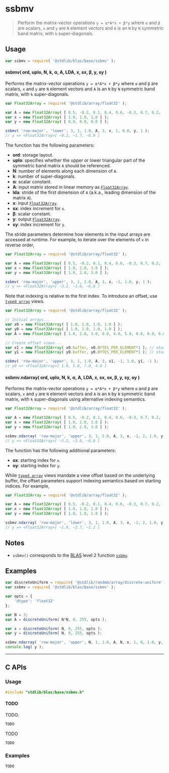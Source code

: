 <!--

@license Apache-2.0

Copyright (c) 2024 The Stdlib Authors.

Licensed under the Apache License, Version 2.0 (the "License");
you may not use this file except in compliance with the License.
You may obtain a copy of the License at

   http://www.apache.org/licenses/LICENSE-2.0

Unless required by applicable law or agreed to in writing, software
distributed under the License is distributed on an "AS IS" BASIS,
WITHOUT WARRANTIES OR CONDITIONS OF ANY KIND, either express or implied.
See the License for the specific language governing permissions and
limitations under the License.

-->

# ssbmv

> Perform the matrix-vector operations `y = α*A*x + β*y` where `α` and `β` are scalars, `x` and `y` are `N` element vectors and `A` is an `N` by `N` symmetric band matrix, with `k` super-diagonals.

<section class = "usage">

## Usage

```javascript
var ssbmv = require( '@stdlib/blas/base/ssbmv' );
```

#### ssbmv( ord, uplo, N, k, α, A, LDA, x, sx, β, y, sy )

Performs the matrix-vector operations `y = α*A*x + β*y` where `α` and `β` are scalars, `x` and `y` are `N` element vectors and `A` is an `N` by `N` symmetric band matrix, with `k` super-diagonals.

```javascript
var Float32Array = require( '@stdlib/array/float32' );

var A = new Float32Array( [ 0.5, -0.2, 0.1, 0.4, 0.6, -0.3, 0.7, 0.2, -0.8 ] );
var x = new Float32Array( [ 1.0, 1.0, 1.0 ] );
var y = new Float32Array( [ 0.0, 0.0, 0.0 ] );

ssbmv( 'row-major', 'lower', 3, 1, 1.0, A, 3, x, 1, 0.0, y, 1 );
// y => <Float32Array>[ ~0.2, ~1.7, ~0.9 ]
```

The function has the following parameters:

-   **ord**: storage layout.
-   **uplo**: specifies whether the upper or lower triangular part of the symmetric band matrix `A` should be referenced.
-   **N**: number of elements along each dimension of `A`.
-   **k**: number of super-diagonals.
-   **α**: scalar constant.
-   **A**: input matrix stored in linear memory as [`Float32Array`][mdn-float32array].
-   **lda**: stride of the first dimension of `A` (a.k.a., leading dimension of the matrix `A`).
-   **x**: input [`Float32Array`][mdn-float32array].
-   **sx**: index increment for `x`.
-   **β**: scalar constant.
-   **y**: output [`Float32Array`][mdn-float32array].
-   **sy**: index increment for `y`.

The stride parameters determine how elements in the input arrays are accessed at runtime. For example, to iterate over the elements of `x` in reverse order,

```javascript
var Float32Array = require( '@stdlib/array/float32' );

var A = new Float32Array( [ 0.5, -0.2, 0.1, 0.4, 0.6, -0.3, 0.7, 0.2, -0.8 ] );
var x = new Float32Array( [ 1.0, 2.0, 3.0 ] );
var y = new Float32Array( [ 1.0, 2.0, 3.0 ] );

ssbmv( 'row-major', 'upper', 3, 1, 2.0, A, 3, x, -1, 1.0, y, 1 );
// y => <Float32Array>[ ~3.2, ~3.6, ~6.8 ]
```

Note that indexing is relative to the first index. To introduce an offset, use [`typed array`][mdn-typed-array] views.

<!-- eslint-disable stdlib/capitalized-comments -->

```javascript
var Float32Array = require( '@stdlib/array/float32' );

// Initial arrays...
var x0 = new Float32Array( [ 1.0, 1.0, 1.0, 1.0 ] );
var y0 = new Float32Array( [ 1.0, 1.0, 1.0, 1.0 ] );
var A = new Float32Array( [ 1.0, 2.0, 3.0, 0.0, 4.0, 5.0, 0.0, 0.0, 6.0 ] );

// Create offset views...
var x1 = new Float32Array( x0.buffer, x0.BYTES_PER_ELEMENT*1 ); // start at 1st element
var y1 = new Float32Array( y0.buffer, y0.BYTES_PER_ELEMENT*1 ); // start at 1st element

ssbmv( 'row-major', 'upper', 3, 1, 1.0, A, 3, x1, -1, 1.0, y1, -1 );
// y0 => <Float32Array>[ 1.0, 5.0, 7.0, 4.0 ]
```

#### ssbmv.ndarray( ord, uplo, N, k, α, A, LDA, x, sx, ox, β, y, sy, oy )

Performs the matrix-vector operations `y = α*A*x + β*y` where `α` and `β` are scalars, `x` and `y` are `N` element vectors and `A` is an `N` by `N` symmetric band matrix, with `k` super-diagonals using alternative indexing semantics.

```javascript
var Float32Array = require( '@stdlib/array/float32' );

var A = new Float32Array( [ 0.5, -0.2, 0.1, 0.4, 0.6, -0.3, 0.7, 0.2, -0.8 ] );
var x = new Float32Array( [ 1.0, 2.0, 3.0 ] );
var y = new Float32Array( [ 1.0, 2.0, 3.0 ] );

ssbmv.ndarray( 'row-major', 'upper', 3, 1, 2.0, A, 3, x, -1, 2, 1.0, y, 1, 0 );
// y => <Float32Array>[ ~3.2, ~3.6, ~6.8 ]
```

The function has the following additional parameters:

-   **ox**: starting index for `x`.
-   **oy**: starting index for `y`.

While [`typed array`][mdn-typed-array] views mandate a view offset based on the underlying buffer, the offset parameters support indexing semantics based on starting indices. For example,

```javascript
var Float32Array = require( '@stdlib/array/float32' );

var A = new Float32Array( [ 0.5, -0.2, 0.1, 0.4, 0.6, -0.3, 0.7, 0.2, -0.8 ] );
var x = new Float32Array( [ 1.0, 1.0, 1.0 ] );
var y = new Float32Array( [ 1.0, 1.0, 1.0 ] );

ssbmv.ndarray( 'row-major', 'lower', 3, 1, 1.0, A, 3, x, -1, 2, 1.0, y, -1, 2 );
// y => <Float32Array>[ ~1.9, ~2.7, ~1.2 ]
```

</section>

<!-- /.usage -->

<section class="notes">

## Notes

-   `ssbmv()` corresponds to the [BLAS][blas] level 2 function [`ssbmv`][ssbmv].

</section>

<!-- /.notes -->

<section class="examples">

## Examples

<!-- eslint no-undef: "error" -->

```javascript
var discreteUniform = require( '@stdlib/random/array/discrete-uniform' );
var ssbmv = require( '@stdlib/blas/base/ssbmv' );

var opts = {
    'dtype': 'float32'
};

var N = 3;
var A = discreteUniform( N*N, 0, 255, opts );

var x = discreteUniform( N, 0, 255, opts );
var y = discreteUniform( N, 0, 255, opts );

ssbmv.ndarray( 'row-major', 'upper', N, 1, 1.0, A, N, x, 1, 0, 1.0, y, 1, 0 );
console.log( y );

```

</section>

<!-- /.examples -->

<!-- C interface documentation. -->

* * *

<section class="c">

## C APIs

<!-- Section to include introductory text. Make sure to keep an empty line after the intro `section` element and another before the `/section` close. -->

<section class="intro">

</section>

<!-- /.intro -->

<!-- C usage documentation. -->

<section class="usage">

### Usage

```c
#include "stdlib/blas/base/ssbmv.h"
```

#### TODO

TODO.

```c
TODO
```

TODO

```c
TODO
```

</section>

<!-- /.usage -->

<!-- C API usage notes. Make sure to keep an empty line after the `section` element and another before the `/section` close. -->

<section class="notes">

</section>

<!-- /.notes -->

<!-- C API usage examples. -->

<section class="examples">

### Examples

```c
TODO
```

</section>

<!-- /.examples -->

</section>

<!-- /.c -->

<!-- Section for related `stdlib` packages. Do not manually edit this section, as it is automatically populated. -->

<section class="related">

</section>

<!-- /.related -->

<!-- Section for all links. Make sure to keep an empty line after the `section` element and another before the `/section` close. -->

<section class="links">

[blas]: http://www.netlib.org/blas

[ssbmv]: https://netlib.org/lapack/explore-html/d2/d94/ssbmv_8f.html

[mdn-float32array]: https://developer.mozilla.org/en-US/docs/Web/JavaScript/Reference/Global_Objects/Float32Array

[mdn-typed-array]: https://developer.mozilla.org/en-US/docs/Web/JavaScript/Reference/Global_Objects/TypedArray

</section>

<!-- /.links -->
